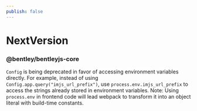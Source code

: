 ```yaml
---
publish: false
---
```

# NextVersion

### @bentley/bentleyjs-core

`Config` is being deprecated in favor of accessing environment variables directly.
For example, instead of using `Config.app.query("imjs_url_prefix")`, use `process.env.imjs_url_prefix` to access the strings already stored in environment variables.
Note: Using `process.env` in frontend code will lead webpack to transform it into an object literal with build-time constants.
